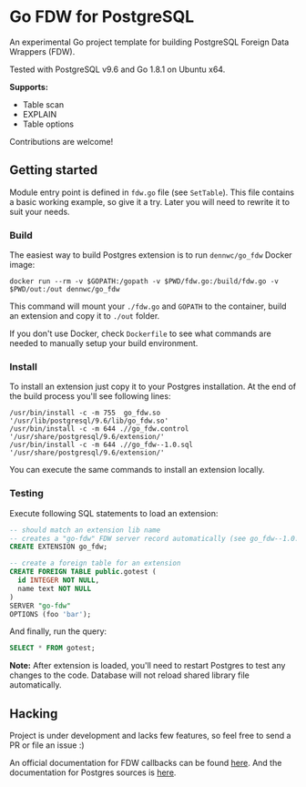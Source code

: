 # Go FDW for PostgreSQL

An experimental Go project template for building PostgreSQL Foreign Data Wrappers (FDW).

Tested with PostgreSQL v9.6 and Go 1.8.1 on Ubuntu x64.

**Supports:**

* Table scan
* EXPLAIN
* Table options

Contributions are welcome!

## Getting started

Module entry point is defined in `fdw.go` file (see `SetTable`). This file contains a basic working example, so give it a try.
Later you will need to rewrite it to suit your needs.

### Build

The easiest way to build Postgres extension is to run `dennwc/go_fdw` Docker image:

```
docker run --rm -v $GOPATH:/gopath -v $PWD/fdw.go:/build/fdw.go -v $PWD/out:/out dennwc/go_fdw
```

This command will mount your `./fdw.go` and `GOPATH` to the container, build an extension and copy it to `./out` folder.

If you don't use Docker, check `Dockerfile` to see what commands are needed to manually setup your build environment.

### Install

To install an extension just copy it to your Postgres installation. At the end of the build process you'll see following lines:

```
/usr/bin/install -c -m 755  go_fdw.so '/usr/lib/postgresql/9.6/lib/go_fdw.so'
/usr/bin/install -c -m 644 .//go_fdw.control '/usr/share/postgresql/9.6/extension/'
/usr/bin/install -c -m 644 .//go_fdw--1.0.sql  '/usr/share/postgresql/9.6/extension/'
```

You can execute the same commands to install an extension locally.

### Testing

Execute following SQL statements to load an extension:

```sql
-- should match an extension lib name
-- creates a "go-fdw" FDW server record automatically (see go_fdw--1.0.sql)
CREATE EXTENSION go_fdw;

-- create a foreign table for an extension
CREATE FOREIGN TABLE public.gotest (
  id INTEGER NOT NULL,
  name text NOT NULL
)
SERVER "go-fdw"
OPTIONS (foo 'bar');
```

And finally, run the query:

```sql
SELECT * FROM gotest;
```

**Note:** After extension is loaded, you'll need to restart Postgres to test any changes to the code.
Database will not reload shared library file automatically.

## Hacking

Project is under development and lacks few features, so feel free to send a PR or file an issue :)

An official documentation for FDW callbacks can be found [here](https://www.postgresql.org/docs/9.6/static/fdwhandler.html).
And the documentation for Postgres sources is [here](https://doxygen.postgresql.org).


